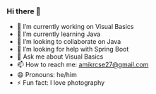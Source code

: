 ### Hi there 👋

- 🔭 I’m currently working on Visual Basics
- 🌱 I’m currently learning Java
- 👯 I’m looking to collaborate on Java
- 🤔 I’m looking for help with Spring Boot
- 💬 Ask me about Visual Basics
- 📫 How to reach me: amikrcse27@gmail.com
- 😄 Pronouns: he/him
- ⚡ Fun fact: I love photography
